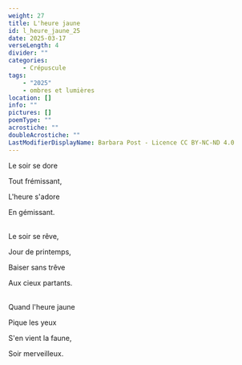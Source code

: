 ```yaml
---
weight: 27
title: L'heure jaune
id: l_heure_jaune_25
date: 2025-03-17
verseLength: 4
divider: ""
categories:
    - Crépuscule
tags:
    - "2025"
    - ombres et lumières
location: []
info: ""
pictures: []
poemType: ""
acrostiche: ""
doubleAcrostiche: ""
LastModifierDisplayName: Barbara Post - Licence CC BY-NC-ND 4.0
---
```

Le soir se dore

Tout frémissant,

L'heure s'adore

En gémissant.

 \
Le soir se rêve,

Jour de printemps,

Baiser sans trêve

Aux cieux partants.

 \
Quand l'heure jaune

Pique les yeux

S'en vient la faune,

Soir merveilleux.
